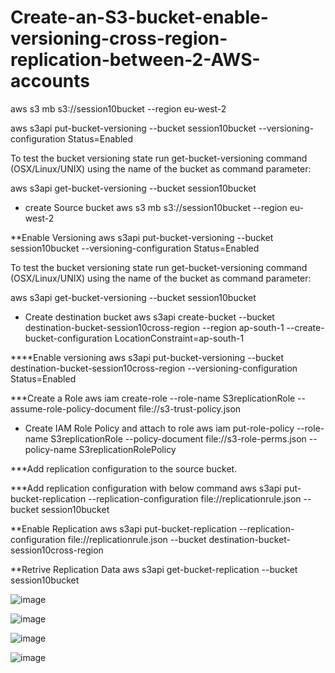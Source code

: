 # Create-an-S3-bucket-enable-versioning-cross-region-replication-between-2-AWS-accounts

aws s3 mb s3://session10bucket --region eu-west-2

aws s3api put-bucket-versioning --bucket session10bucket --versioning-configuration Status=Enabled

To test the bucket versioning state run get-bucket-versioning command (OSX/Linux/UNIX) using the name of the bucket as command parameter:

aws s3api get-bucket-versioning --bucket  session10bucket

* create Source bucket
aws s3 mb s3://session10bucket --region eu-west-2

**Enable Versioning
aws s3api put-bucket-versioning --bucket session10bucket --versioning-configuration Status=Enabled

To test the bucket versioning state run get-bucket-versioning command (OSX/Linux/UNIX) using the name of the bucket as command parameter:

aws s3api get-bucket-versioning --bucket session10bucket

* Create destination bucket
aws s3api create-bucket --bucket destination-bucket-session10cross-region --region ap-south-1 --create-bucket-configuration LocationConstraint=ap-south-1

****Enable versioning
aws s3api put-bucket-versioning --bucket destination-bucket-session10cross-region --versioning-configuration Status=Enabled 

***Create a Role
aws iam create-role --role-name S3replicationRole --assume-role-policy-document file://s3-trust-policy.json

* Create IAM Role Policy and attach to role
aws iam put-role-policy --role-name S3replicationRole --policy-document file://s3-role-perms.json --policy-name S3replicationRolePolicy

***Add replication configuration to the source bucket.
          

***Add replication configuration with below command
aws s3api put-bucket-replication --replication-configuration file://replicationrule.json --bucket session10bucket 


**Enable Replication
aws s3api put-bucket-replication --replication-configuration file://replicationrule.json --bucket destination-bucket-session10cross-region

**Retrive Replication Data
aws s3api get-bucket-replication --bucket session10bucket

![image](https://user-images.githubusercontent.com/109040029/195968059-b2f70d56-db7a-4b51-a7bc-f670e2608d01.png)

![image](https://user-images.githubusercontent.com/109040029/195968068-ec0cf4d5-41e1-4078-8888-66234aae0543.png)

![image](https://user-images.githubusercontent.com/109040029/195968075-88737416-c1ab-40d5-bc09-26a0b8e8622e.png)

![image](https://user-images.githubusercontent.com/109040029/195968078-dca70199-a391-4b0b-b6ac-c87e4fa404f2.png)




